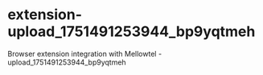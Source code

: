 # extension-upload_1751491253944_bp9yqtmeh
Browser extension integration with Mellowtel - upload_1751491253944_bp9yqtmeh
